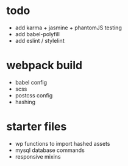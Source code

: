 # todo
* add karma + jasmine + phantomJS testing
* add babel-polyfill
* add eslint / stylelint

# webpack build
* babel config
* scss
* postcss config
* hashing

# starter files
* wp functions to import hashed assets
* mysql database commands
* responsive mixins
